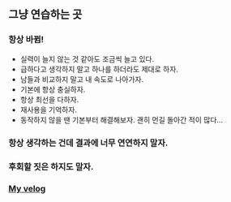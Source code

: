 ## 그냥 연습하는 곳

### 항상 바뀜!

- 실력이 늘지 않는 것 같아도 조금씩 늘고 있다.
- 급하다고 생각하지 말고 하나를 하더라도 제대로 하자.
- 남들과 비교하지 말고 내 속도로 나아가자.
- 기본에 항상 충실하자.
- 항상 최선을 다하자.
- 재사용을 기억하자.
- 동작하지 않을 땐 기본부터 해결해보자. 괜히 먼길 돌아간 적이 많다...

### 항상 생각하는 건데 결과에 너무 연연하지 말자.

### 후회할 짓은 하지도 말자.

### [My velog](https://velog.io/@dudtjr913)
